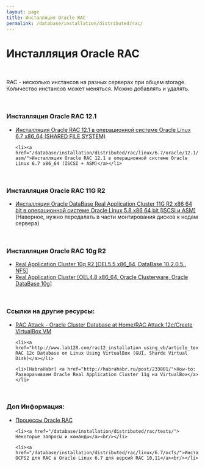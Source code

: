 ```yaml
---
layout: page
title: Инсталляция Oracle RAC
permalink: /database/installation/distributed/rac/
---
```


# Инсталляция Oracle RAC

<br/>

RAC - несколько инстансов на разных серверах при общем storage. Количество инстансов может меняться. Можно добавлять и удалять.

<br/>

### Инсталляция Oracle RAC 12.1

<ul>
	<li><a href="/database/installation/distributed/rac/linux/6.7/oracle/12.1/shared-file-system/">Инсталляция Oracle RAC 12.1 в операционной системе Oracle Linux 6.7 x86_64 (SHARED FILE SYSTEM)</a></li>

    <li><a href="/database/installation/distributed/rac/linux/6.7/oracle/12.1/iscsi-asm/">Инсталляция Oracle RAC 12.1 в операционной системе Oracle Linux 6.7 x86_64 (ISCSI + ASM)</a></li>

</ul>

<br/>

### Инсталляция Oracle RAC 11G R2

<ul>
	<li><a href="/database/installation/distributed/rac/linux/5.8/oracle/11.2/">Инсталляция Oracle DataBase Real Application Cluster 11G R2 x86 64 bit в операционной системе Oracle Linux 5.8 x86 64 bit [iSCSI и ASM]</a> (Наверное, нужно передалать в части монтирования дисков к нодам сервера)</li>

</ul>

<br/>

### Инсталляция Oracle RAC 10g R2

<ul>
	<li><a href="http://odba.ru/showthread.php?t=412">Real Application Cluster 10g R2 [OEL5.5 x86_64, DataBase 10.2.0.5., NFS]</a></li>
	<li><a href="http://odba.ru/showthread.php?t=370">Real Application Cluster [OEL4.8 x86_64, Oracle Clusterware, Oracle DataBase 10g]</a></li>
</ul>

<br/>

### Ссылки на другие ресурсы:

<ul>
	<li><a href="https://en.wikibooks.org/wiki/RAC_Attack_-_Oracle_Cluster_Database_at_Home/RAC_Attack_12c/Create_VirtualBox_VM">RAC Attack - Oracle Cluster Database at Home/RAC Attack 12c/Create VirtualBox VM</a></li>

    <li><a href="http://www.lab128.com/rac12_installation_using_vb/article_text.html">Oracle RAC 12c Database on Linux Using VirtualBox (GUI, Sharde Virtual Disk)</a></li>

<!--

Uncomment when idevelopment will accessible

<li><a href="http://www.idevelopment.info/data/Oracle/DBA_tips/Oracle11gRAC/CLUSTER_12.shtml">Building an Inexpensive Oracle RAC 11g R2 on Linux - (RHEL 5)</a></li>

<li><a href="http://www.idevelopment.info/data/Oracle/DBA_tips/Oracle10gRAC/CLUSTER_12.shtml">Building an Inexpensive Oracle RAC 10g R2 on Linux - (RHEL 5.3 / iSCSI)</a></li> -->

    <li>[HabraHabr] <a href="http://habrahabr.ru/post/233801/">How-to: Разворачиваем Oracle Real Application Cluster 11g на VirtualBox</a></li>

</ul>

<br/>

### Доп Информация:

<ul>
    <li><a href="/database/installation/distributed/rac/process/">Процессы Oracle RAC</a><br/></li>

    <li><a href="/database/installation/distributed/rac/tests/"> Некоторые запросы и команды</a><br/></li>

    <li><a href="/database/installation/distributed/rac/linux/6.7/ocfs/">Инсталляция OCFS2 для RAC в Oracle Linux 6.7 для версий RAC 10,11</a><br/></li>

</ul>

